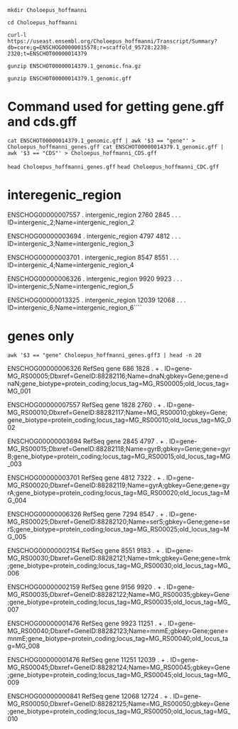 
````
mkdir Choloepus_hoffmanni
```` 

````cd Choloepus_hoffmanni````

````curl-l https://useast.ensembl.org/Choloepus_hoffmanni/Transcript/Summary?db=core;g=ENSCHOG00000015578;r=scaffold_95728:2238-2320;t=ENSCHOT00000014379```` 

````gunzip ENSCHOT00000014379.1_genomic.fna.gz````

````gunzip ENSCHOT00000014379.1_genomic.gff````
# Command used for getting gene.gff and cds.gff

````cat ENSCHOT00000014379.1_genomic.gff | awk '$3 == "gene"' > Choloepus_hoffmanni_genes.gff cat ENSCHOT00000014379.1_genomic.gff | awk '$3 == "CDS"' > Choloepus_hoffmanni_CDS.gff````

````head Choloepus_hoffmanni_genes.gff````
````head Choloepus_hoffmanni_CDC.gff````

# interegenic_region 


ENSCHOG00000007557     .       intergenic_region       2760    2845    .       .       .       ID=intergenic_2;Name=intergenic_region_2

ENSCHOG00000003694     .       intergenic_region       4797    4812    .       .       .       ID=intergenic_3;Name=intergenic_region_3

ENSCHOG00000003701     .       intergenic_region       8547    8551    .       .       .       ID=intergenic_4;Name=intergenic_region_4

ENSCHOG00000006326     .       intergenic_region       9920    9923    .       .       .       ID=intergenic_5;Name=intergenic_region_5

ENSCHOG00000013325    .       intergenic_region       12039   12068   .       .       .       ID=intergenic_6;Name=intergenic_region_6````


# genes only 

````awk '$3 == "gene" Choloepus_hoffmanni_genes.gff3 | head -n 20```` 

ENSCHOG00000006326     RefSeq  gene    686     1828    .       +       .       ID=gene-MG_RS00005;Dbxref=GeneID:88282116;Name=dnaN;gbkey=Gene;gene=dnaN;gene_biotype=protein_coding;locus_tag=MG_RS00005;old_locus_tag=MG_001

ENSCHOG00000007557     RefSeq  gene    1828    2760    .       +       .       ID=gene-MG_RS00010;Dbxref=GeneID:88282117;Name=MG_RS00010;gbkey=Gene;gene_biotype=protein_coding;locus_tag=MG_RS00010;old_locus_tag=MG_002

ENSCHOG00000003694      RefSeq  gene    2845    4797    .       +       .       ID=gene-MG_RS00015;Dbxref=GeneID:88282118;Name=gyrB;gbkey=Gene;gene=gyrB;gene_biotype=protein_coding;locus_tag=MG_RS00015;old_locus_tag=MG_003

ENSCHOG00000003701     RefSeq  gene    4812    7322    .       +       .       ID=gene-MG_RS00020;Dbxref=GeneID:88282119;Name=gyrA;gbkey=Gene;gene=gyrA;gene_biotype=protein_coding;locus_tag=MG_RS00020;old_locus_tag=MG_004

ENSCHOG00000006326     RefSeq  gene    7294    8547    .       +       .       ID=gene-MG_RS00025;Dbxref=GeneID:88282120;Name=serS;gbkey=Gene;gene=serS;gene_biotype=protein_coding;locus_tag=MG_RS00025;old_locus_tag=MG_005

ENSCHOG00000002154     RefSeq  gene    8551    9183    .       +       .       ID=gene-MG_RS00030;Dbxref=GeneID:88282121;Name=tmk;gbkey=Gene;gene=tmk;gene_biotype=protein_coding;locus_tag=MG_RS00030;old_locus_tag=MG_006

ENSCHOG00000002159    RefSeq  gene    9156    9920    .       +       .       ID=gene-MG_RS00035;Dbxref=GeneID:88282122;Name=MG_RS00035;gbkey=Gene;gene_biotype=protein_coding;locus_tag=MG_RS00035;old_locus_tag=MG_007

ENSCHOG00000001476    RefSeq  gene    9923    11251   .       +       .       ID=gene-MG_RS00040;Dbxref=GeneID:88282123;Name=mnmE;gbkey=Gene;gene=mnmE;gene_biotype=protein_coding;locus_tag=MG_RS00040;old_locus_tag=MG_008

ENSCHOG00000001476    RefSeq  gene    11251   12039   .       +       .       ID=gene-MG_RS00045;Dbxref=GeneID:88282124;Name=MG_RS00045;gbkey=Gene;gene_biotype=protein_coding;locus_tag=MG_RS00045;old_locus_tag=MG_009

ENSCHOG00000000841    RefSeq  gene    12068   12724   .       +       .       ID=gene-MG_RS00050;Dbxref=GeneID:88282125;Name=MG_RS00050;gbkey=Gene;gene_biotype=protein_coding;locus_tag=MG_RS00050;old_locus_tag=MG_010
